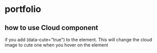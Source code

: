 # portfolio

## how to use Cloud component

if you add (data-cute="true") to the element. This will change the cloud image to cute one when you hover on the element
